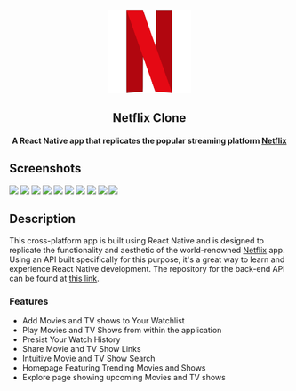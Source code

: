 

<p align="center"><img src="assets/NetflixLogo.svg" width="150"></p> 
<h2 align="center"><b>Netflix Clone</b></h2>
<h4 align="center">A React Native app that replicates the popular streaming platform <a href="https://www.netflix.com" target="_blank">Netflix</a></h4>

## Screenshots

[<img src="https://github.com/NoureldinAmer/NetflixClone/assets/84950398/5e00e40b-b281-45ed-b1f9-41efb735328b" width=160>](fastlane/metadata/android/en-US/images/phoneScreenshots/shot_02.png)
[<img src="https://github.com/NoureldinAmer/NetflixClone/assets/84950398/a4e53c0c-2640-434d-9f3f-55339641a348" width=160>](fastlane/metadata/android/en-US/images/phoneScreenshots/shot_01.png)
[<img src="https://github.com/NoureldinAmer/NetflixClone/assets/84950398/6ac73047-6788-482d-a096-ad634e8e1ff7" width=160>](fastlane/metadata/android/en-US/images/phoneScreenshots/shot_02.png)
[<img src="https://github.com/NoureldinAmer/NetflixClone/assets/84950398/e17e1106-211b-4f73-a201-33788a6cc44a" width=160>](fastlane/metadata/android/en-US/images/phoneScreenshots/shot_01.png)
[<img src="https://github.com/NoureldinAmer/NetflixClone/assets/84950398/6690b136-e040-4454-8082-a8bcb07394cd" width=160>](fastlane/metadata/android/en-US/images/phoneScreenshots/shot_03.png)
[<img src="https://github.com/NoureldinAmer/NetflixClone/assets/84950398/7b8ca612-c9db-4483-8c4f-bbd617a89c05" width=160>](fastlane/metadata/android/en-US/images/phoneScreenshots/shot_01.png)
[<img src="https://github.com/NoureldinAmer/NetflixClone/assets/84950398/bb840768-8c16-4a8b-8e58-6455523e7f0c" width=160>](fastlane/metadata/android/en-US/images/phoneScreenshots/shot_02.png)
[<img src="https://github.com/NoureldinAmer/NetflixClone/assets/84950398/a9308b4c-1645-46fa-833a-86051e3a80b6" width=160>](fastlane/metadata/android/en-US/images/phoneScreenshots/shot_03.png)
[<img src="https://github.com/NoureldinAmer/NetflixClone/assets/84950398/bc85eea0-d60c-4798-ae5e-8824ddcc2173" width=160>](fastlane/metadata/android/en-US/images/phoneScreenshots/shot_03.png)
[<img src="https://github.com/NoureldinAmer/NetflixClone/assets/84950398/e8e89825-a184-4b49-9bd6-2fea6f5cd28c" width=160>](fastlane/metadata/android/en-US/images/phoneScreenshots/shot_03.png)

## Description

This cross-platform app is built using React Native and is designed to replicate the functionality and aesthetic of the world-renowned <a href="https://www.netflix.com" target="_blank">Netflix</a> app. Using an API built specifically for this purpose, it's a great way to learn and experience React Native development. The repository for the back-end API can be found at <a href="https://github.com/NoureldinAmer/NetflixClone-be" target="_blank">this link</a>.  

### Features

* Add Movies and TV shows to Your Watchlist
* Play Movies and TV Shows from within the application
* Presist Your Watch History
* Share Movie and TV Show Links
* Intuitive Movie and TV Show Search
* Homepage Featuring Trending Movies and Shows
* Explore page showing upcoming Movies and TV shows
